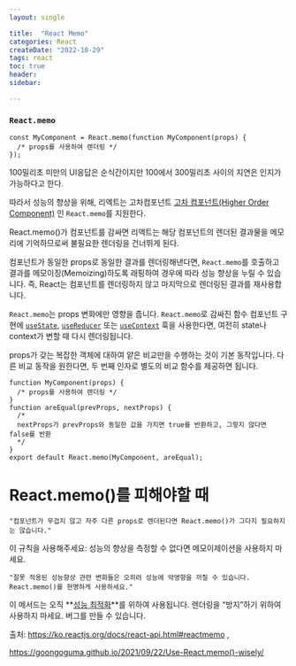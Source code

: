 ```yaml
---
layout: single 

title:  "React Memo"  
categories: React
createDate: "2022-10-29"
tags: react
toc: true
header:
sidebar: 

---
```


### `React.memo`

```
const MyComponent = React.memo(function MyComponent(props) {
  /* props를 사용하여 렌더링 */
});
```

100밀리초 미만의 UI응답은 순식간이지만 100에서 300밀리초 사이의 지연은 인지가 가능하다고 한다.

따라서 성능의 향상을 위해, 리엑트는 고차컴포넌트  [고차 컴포넌트(Higher Order Component)](https://ko.reactjs.org/docs/higher-order-components.html) 인 `React.memo`를 지원한다.

React.memo()가 컴포넌트를 감싸면 리액트는 해당 컴포넌트의 렌더된 결과물을 메모리에 기억하므로써 불필요한 렌더링을 건너뛰게 된다.

컴포넌트가 동일한 props로 동일한 결과를 렌더링해낸다면, `React.memo`를 호출하고 결과를 메모이징(Memoizing)하도록 래핑하여 경우에 따라 성능 향상을 누릴 수 있습니다. 즉, React는 컴포넌트를 렌더링하지 않고 마지막으로 렌더링된 결과를 재사용합니다.

`React.memo`는 props 변화에만 영향을 줍니다. `React.memo`로 감싸진 함수 컴포넌트 구현에 [`useState`](https://ko.reactjs.org/docs/hooks-state.html), [`useReducer`](https://ko.reactjs.org/docs/hooks-reference.html#usereducer) 또는 [`useContext`](https://ko.reactjs.org/docs/hooks-reference.html#usecontext) 훅을 사용한다면, 여전히 state나 context가 변할 때 다시 렌더링됩니다.

props가 갖는 복잡한 객체에 대하여 얕은 비교만을 수행하는 것이 기본 동작입니다. 다른 비교 동작을 원한다면, 두 번째 인자로 별도의 비교 함수를 제공하면 됩니다.

```
function MyComponent(props) {
  /* props를 사용하여 렌더링 */
}
function areEqual(prevProps, nextProps) {
  /*
  nextProps가 prevProps와 동일한 값을 가지면 true를 반환하고, 그렇지 않다면 false를 반환
  */
}
export default React.memo(MyComponent, areEqual);
```

# React.memo()를 피해야할 때

```
"컴포넌트가 무겁지 않고 자주 다른 props로 렌더된다면 React.memo()가 그다지 필요하지는 않습니다."
```

이 규칙을 사용해주세요: 성능의 향상을 측정할 수 없다면 메모이제이션을 사용하지 마세요.

```
"잘못 적용된 성능향상 관련 변화들은 오히려 성능에 악영향을 끼칠 수 있습니다. React.memo()를 현명하게 사용하세요."
```

이 메서드는 오직 **[성능 최적화](https://ko.reactjs.org/docs/optimizing-performance.html)**를 위하여 사용됩니다. 렌더링을 “방지”하기 위하여 사용하지 마세요. 버그를 만들 수 있습니다.

출처: https://ko.reactjs.org/docs/react-api.html#reactmemo ,

https://goongoguma.github.io/2021/09/22/Use-React.memo()-wisely/